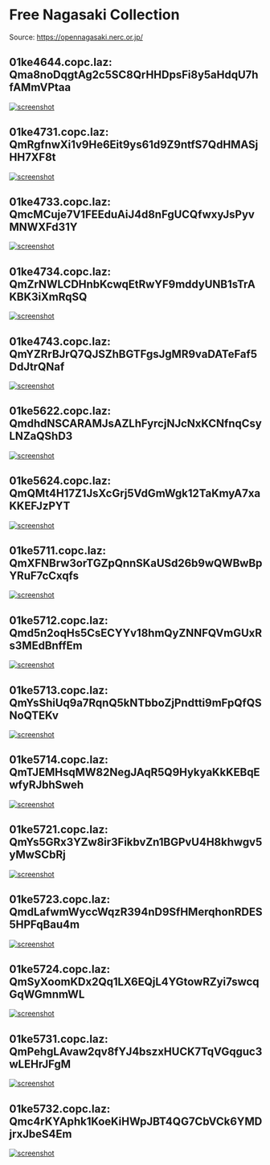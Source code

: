 # Free Nagasaki Collection
Source: https://opennagasaki.nerc.or.jp/
## 01ke4644.copc.laz: Qma8noDqgtAg2c5SC8QrHHDpsFi8y5aHdqU7hfAMmVPtaa
[![screenshot](img/01ke4644.jpg)](https://viewer.copc.io/?copc=https://smb.optgeo.org/ipfs/Qma8noDqgtAg2c5SC8QrHHDpsFi8y5aHdqU7hfAMmVPtaa)
## 01ke4731.copc.laz: QmRgfnwXi1v9He6Eit9ys61d9Z9ntfS7QdHMASjHH7XF8t
[![screenshot](img/01ke4731.jpg)](https://viewer.copc.io/?copc=https://smb.optgeo.org/ipfs/QmRgfnwXi1v9He6Eit9ys61d9Z9ntfS7QdHMASjHH7XF8t)
## 01ke4733.copc.laz: QmcMCuje7V1FEEduAiJ4d8nFgUCQfwxyJsPyvMNWXFd31Y
[![screenshot](img/01ke4733.jpg)](https://viewer.copc.io/?copc=https://smb.optgeo.org/ipfs/QmcMCuje7V1FEEduAiJ4d8nFgUCQfwxyJsPyvMNWXFd31Y)
## 01ke4734.copc.laz: QmZrNWLCDHnbKcwqEtRwYF9mddyUNB1sTrAKBK3iXmRqSQ
[![screenshot](img/01ke4734.jpg)](https://viewer.copc.io/?copc=https://smb.optgeo.org/ipfs/QmZrNWLCDHnbKcwqEtRwYF9mddyUNB1sTrAKBK3iXmRqSQ)
## 01ke4743.copc.laz: QmYZRrBJrQ7QJSZhBGTFgsJgMR9vaDATeFaf5DdJtrQNaf
[![screenshot](img/01ke4743.jpg)](https://viewer.copc.io/?copc=https://smb.optgeo.org/ipfs/QmYZRrBJrQ7QJSZhBGTFgsJgMR9vaDATeFaf5DdJtrQNaf)
## 01ke5622.copc.laz: QmdhdNSCARAMJsAZLhFyrcjNJcNxKCNfnqCsyLNZaQShD3
[![screenshot](img/01ke5622.jpg)](https://viewer.copc.io/?copc=https://smb.optgeo.org/ipfs/QmdhdNSCARAMJsAZLhFyrcjNJcNxKCNfnqCsyLNZaQShD3)
## 01ke5624.copc.laz: QmQMt4H17Z1JsXcGrj5VdGmWgk12TaKmyA7xaKKEFJzPYT
[![screenshot](img/01ke5624.jpg)](https://viewer.copc.io/?copc=https://smb.optgeo.org/ipfs/QmQMt4H17Z1JsXcGrj5VdGmWgk12TaKmyA7xaKKEFJzPYT)
## 01ke5711.copc.laz: QmXFNBrw3orTGZpQnnSKaUSd26b9wQWBwBpYRuF7cCxqfs
[![screenshot](img/01ke5711.jpg)](https://viewer.copc.io/?copc=https://smb.optgeo.org/ipfs/QmXFNBrw3orTGZpQnnSKaUSd26b9wQWBwBpYRuF7cCxqfs)
## 01ke5712.copc.laz: Qmd5n2oqHs5CsECYYv18hmQyZNNFQVmGUxRs3MEdBnffEm
[![screenshot](img/01ke5712.jpg)](https://viewer.copc.io/?copc=https://smb.optgeo.org/ipfs/Qmd5n2oqHs5CsECYYv18hmQyZNNFQVmGUxRs3MEdBnffEm)
## 01ke5713.copc.laz: QmYsShiUq9a7RqnQ5kNTbboZjPndtti9mFpQfQSNoQTEKv
[![screenshot](img/01ke5713.jpg)](https://viewer.copc.io/?copc=https://smb.optgeo.org/ipfs/QmYsShiUq9a7RqnQ5kNTbboZjPndtti9mFpQfQSNoQTEKv)
## 01ke5714.copc.laz: QmTJEMHsqMW82NegJAqR5Q9HykyaKkKEBqEwfyRJbhSweh
[![screenshot](img/01ke5714.jpg)](https://viewer.copc.io/?copc=https://smb.optgeo.org/ipfs/QmTJEMHsqMW82NegJAqR5Q9HykyaKkKEBqEwfyRJbhSweh)
## 01ke5721.copc.laz: QmYs5GRx3YZw8ir3FikbvZn1BGPvU4H8khwgv5yMwSCbRj
[![screenshot](img/01ke5721.jpg)](https://viewer.copc.io/?copc=https://smb.optgeo.org/ipfs/QmYs5GRx3YZw8ir3FikbvZn1BGPvU4H8khwgv5yMwSCbRj)
## 01ke5723.copc.laz: QmdLafwmWyccWqzR394nD9SfHMerqhonRDES5HPFqBau4m
[![screenshot](img/01ke5723.jpg)](https://viewer.copc.io/?copc=https://smb.optgeo.org/ipfs/QmdLafwmWyccWqzR394nD9SfHMerqhonRDES5HPFqBau4m)
## 01ke5724.copc.laz: QmSyXoomKDx2Qq1LX6EQjL4YGtowRZyi7swcqGqWGmnmWL
[![screenshot](img/01ke5724.jpg)](https://viewer.copc.io/?copc=https://smb.optgeo.org/ipfs/QmSyXoomKDx2Qq1LX6EQjL4YGtowRZyi7swcqGqWGmnmWL)
## 01ke5731.copc.laz: QmPehgLAvaw2qv8fYJ4bszxHUCK7TqVGqguc3wLEHrJFgM
[![screenshot](img/01ke5731.jpg)](https://viewer.copc.io/?copc=https://smb.optgeo.org/ipfs/QmPehgLAvaw2qv8fYJ4bszxHUCK7TqVGqguc3wLEHrJFgM)
## 01ke5732.copc.laz: Qmc4rKYAphk1KoeKiHWpJBT4QG7CbVCk6YMDjrxJbeS4Em
[![screenshot](img/01ke5732.jpg)](https://viewer.copc.io/?copc=https://smb.optgeo.org/ipfs/Qmc4rKYAphk1KoeKiHWpJBT4QG7CbVCk6YMDjrxJbeS4Em)
